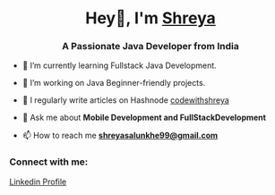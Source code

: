 <h1 align="center">Hey👋, I'm <a href="https://shreyacode.netlify.app/">Shreya </a> </h1>
<h3 align="center">A Passionate Java Developer from India</h3>


- 🔭 I’m currently learning Fullstack Java Development. 

- 🌱 I’m working on Java Beginner-friendly projects.

- 📝 I regularly write articles on Hashnode [codewithshreya](https://hashnode.com/@codewithshreya)

- 💬 Ask me about **Mobile Development and FullStackDevelopment**

- 📫 How to reach me **shreyasalunkhe99@gmail.com**
  

<h3 align="left">Connect with me:</h3>
<p align="left"> <a href="https://www.linkedin.com/in/shreya-salunkhe/" target="_blank" rel="noreferrer"> Linkedin Profile </a>
</p>
